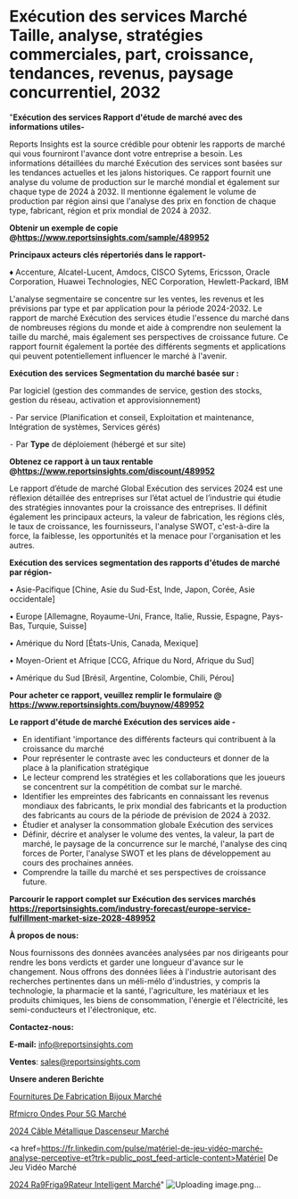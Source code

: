 # Exécution des services Marché Taille, analyse, stratégies commerciales, part, croissance, tendances, revenus, paysage concurrentiel, 2032

"<strong>Exécution des services Rapport d'étude de marché avec des informations utiles-</strong>

Reports Insights est la source crédible pour obtenir les rapports de marché qui vous fourniront l'avance dont votre entreprise a besoin. Les informations détaillées du marché Exécution des services sont basées sur les tendances actuelles et les jalons historiques. Ce rapport fournit une analyse du volume de production sur le marché mondial et également sur chaque type de 2024 à 2032. Il mentionne également le volume de production par région ainsi que l'analyse des prix en fonction de chaque type, fabricant, région et prix mondial de 2024 à 2032.

<strong><b>Obtenir un exemple de copie @</b></strong><a href=https://www.reportsinsights.com/sample/489952><strong><b>https://www.reportsinsights.com/sample/489952</b></strong></a>

<b>Principaux acteurs clés répertoriés dans le rapport-</b>

<b> </b>♦ Accenture, Alcatel-Lucent, Amdocs, CISCO Sytems, Ericsson, Oracle Corporation, Huawei Technologies, NEC Corporation, Hewlett-Packard, IBM

L'analyse segmentaire se concentre sur les ventes, les revenus et les prévisions par type et par application pour la période 2024-2032. Le rapport de marché Exécution des services étudie l'essence du marché dans de nombreuses régions du monde et aide à comprendre non seulement la taille du marché, mais également ses perspectives de croissance future. Ce rapport fournit également la portée des différents segments et applications qui peuvent potentiellement influencer le marché à l'avenir.

<strong>Exécution des services Segmentation du marché basée sur :</strong>

Par logiciel (gestion des commandes de service, gestion des stocks, gestion du réseau, activation et approvisionnement)


⁃ Par service (Planification et conseil, Exploitation et maintenance, Intégration de systèmes, Services gérés)


⁃ Par <strong>Type</strong> de déploiement (hébergé et sur site)

<strong><b>Obtenez ce rapport à un taux rentable @</b></strong><a href=https://www.reportsinsights.com/discount/489952><strong><b>https://www.reportsinsights.com/discount/489952</b></strong></a>

Le rapport d’étude de marché Global Exécution des services 2024 est une réflexion détaillée des entreprises sur l’état actuel de l’industrie qui étudie des stratégies innovantes pour la croissance des entreprises. Il définit également les principaux acteurs, la valeur de fabrication, les régions clés, le taux de croissance, les fournisseurs, l'analyse SWOT, c'est-à-dire la force, la faiblesse, les opportunités et la menace pour l'organisation et les autres.

<strong>Exécution des services segmentation des rapports d'études de marché par région-</strong>

• Asie-Pacifique [Chine, Asie du Sud-Est, Inde, Japon, Corée, Asie occidentale]

• Europe [Allemagne, Royaume-Uni, France, Italie, Russie, Espagne, Pays-Bas, Turquie, Suisse]

• Amérique du Nord [États-Unis, Canada, Mexique]

• Moyen-Orient et Afrique [CCG, Afrique du Nord, Afrique du Sud]

• Amérique du Sud [Brésil, Argentine, Colombie, Chili, Pérou]

<strong>Pour acheter ce rapport, veuillez remplir le formulaire @   <a href=https://www.reportsinsights.com/buynow/489952>https://www.reportsinsights.com/buynow/489952</a></strong>

<strong>Le rapport d'étude de marché Exécution des services aide -</strong>
<ul>
  <li>En identifiant 'importance des différents facteurs qui contribuent à la croissance du marché</li>
  <li>Pour représenter le contraste avec les conducteurs et donner de la place à la planification stratégique</li>
  <li>Le lecteur comprend les stratégies et les collaborations que les joueurs se concentrent sur la compétition de combat sur le marché.</li>
  <li>Identifier les empreintes des fabricants en connaissant les revenus mondiaux des fabricants, le prix mondial des fabricants et la production des fabricants au cours de la période de prévision de 2024 à 2032.</li>
  <li>Étudier et analyser la consommation globale Exécution des services</li>
  <li>Définir, décrire et analyser le volume des ventes, la valeur, la part de marché, le paysage de la concurrence sur le marché, l'analyse des cinq forces de Porter, l'analyse SWOT et les plans de développement au cours des prochaines années.</li>
  <li>Comprendre la taille du marché et ses perspectives de croissance future.</li>
</ul>

<strong>Parcourir le rapport complet sur Exécution des services marchés <a href=https://reportsinsights.com/industry-forecast/europe-service-fulfillment-market-size-2028-489952>https://reportsinsights.com/industry-forecast/europe-service-fulfillment-market-size-2028-489952</a></strong>

<strong>À propos de nous:</strong>

Nous fournissons des données avancées analysées par nos dirigeants pour rendre les bons verdicts et garder une longueur d'avance sur le changement. Nous offrons des données liées à l'industrie autorisant des recherches pertinentes dans un méli-mélo d'industries, y compris la technologie, la pharmacie et la santé, l'agriculture, les matériaux et les produits chimiques, les biens de consommation, l'énergie et l'électricité, les semi-conducteurs et l'électronique, etc.

<strong>Contactez-nous:</strong>

<strong>E-mail:</strong> <a href=mailto:info@reportsinsights.com>info@reportsinsights.com</a>

<strong>Ventes</strong>: <a href=mailto:sales@reportsinsights.com>sales@reportsinsights.com</a>

<strong>Unsere anderen Berichte</strong>

<a href=https://www.linkedin.com/pulse/fournitures-de-fabrication-bijoux-march%C3%A9-taille-3lssc/>Fournitures De Fabrication Bijoux Marché</a>

<a href=https://www.linkedin.com/pulse/rfmicro-ondes-pour-5g-march%C3%A9-de-la-taille-vcszc/>Rfmicro Ondes Pour 5G Marché</a>

<a href=https://www.linkedin.com/pulse/2024-câble-métallique-dascenseur-marché-principaux-0oofc/>2024 Câble Métallique Dascenseur Marché</a>

<a href=https://fr.linkedin.com/pulse/matériel-de-jeu-vidéo-marché-analyse-perceptive-et?trk=public_post_feed-article-content>Matériel De Jeu Vidéo Marché</a>

<a href=https://www.linkedin.com/pulse/2024-r%C3%A9frig%C3%A9rateur-intelligent-march%C3%A9-analyse-ynj3f/>2024 Ra9Friga9Rateur Intelligent Marché</a>"
![Uploading image.png…]()
